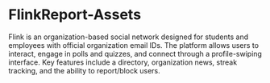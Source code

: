 # FlinkReport-Assets
Flink is an organization-based social network designed for students and employees with official organization email IDs. The platform allows users to interact, engage in polls and quizzes, and connect through a profile-swiping interface. Key features include a directory, organization news, streak tracking, and the ability to report/block users. 
